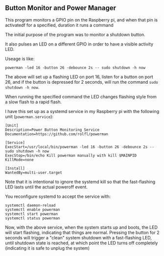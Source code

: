 ## Button Monitor and Power Manager

This program monitors a GPIO pin on the Raspberry pi, and when that pin is activatedf for a specified, duration it runs a command

The initial purpose of the program was to monitor a shutdown button.

It also pulses an LED on a different GPIO in order to have a visible activity LED.

Useage is like:

    powerman -led 16 -button 26 -debounce 2s -- sudo shutdown -h now

The above will set up a flashing LED on port 16, listen for a button on port 26, and if the button is depressed for 2 seconds, will run the command `sudo shutdown -h now`.

When running the specified command the LED changes flashing style from a slow flash to a rapid flash.

I have this set up as a systemd service in my Raspberry pi with the following unit (`powerman.service`):

	[Unit]
	Description=Power Button Monitoring Service
	Documentation=https://github.com/rolfl/powerman
	
	[Service]
	ExecStart=/usr/local/bin/powerman -led 16 -button 26 -debounce 2s -- sudo shutdown -h now
	ExecStop=/bin/echo Kill powerman manually with kill $MAINPID
	KillMode=none
	
	[Install]
	WantedBy=multi-user.target

Note that it is intentional to ignore the systemd kill so that the fast-flashing LED lasts until the actual poweroff event.

You reconfigure systemd to accept the service with:

	systemctl daemon-reload
	systemctl enable powerman
	systemctl start powerman
	systemctl status powerman
	
Now, with the above service, when the system starts up and boots, the LED will start flashing, indicating that things are normal. Pressing the button for 2 seconds will trigger a "clean" system shutdown with a fast-flashing LED, until shutdown state is reached, at which point the LED turns off completely (indicating it is safe to unplug the system)